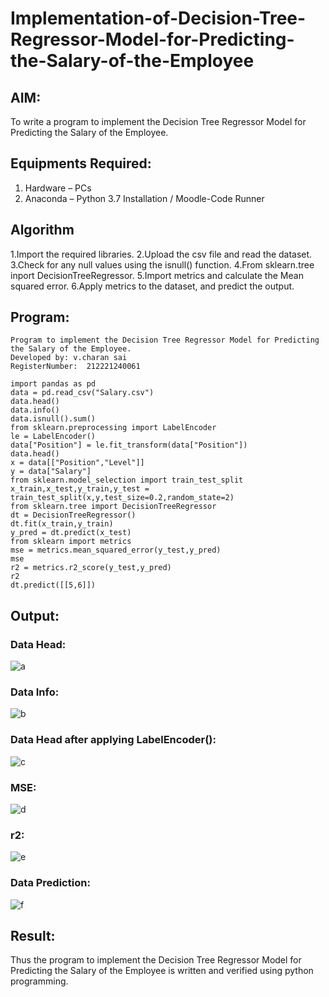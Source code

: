 # Implementation-of-Decision-Tree-Regressor-Model-for-Predicting-the-Salary-of-the-Employee

## AIM:
To write a program to implement the Decision Tree Regressor Model for Predicting the Salary of the Employee.

## Equipments Required:
1. Hardware – PCs
2. Anaconda – Python 3.7 Installation / Moodle-Code Runner

## Algorithm
1.Import the required libraries.
2.Upload the csv file and read the dataset.
3.Check for any null values using the isnull() function.
4.From sklearn.tree inport DecisionTreeRegressor.
5.Import metrics and calculate the Mean squared error.
6.Apply metrics to the dataset, and predict the output.

## Program:
```
Program to implement the Decision Tree Regressor Model for Predicting the Salary of the Employee.
Developed by: v.charan sai
RegisterNumber:  212221240061
```
~~~
import pandas as pd
data = pd.read_csv("Salary.csv")
data.head()
data.info()
data.isnull().sum()
from sklearn.preprocessing import LabelEncoder
le = LabelEncoder()
data["Position"] = le.fit_transform(data["Position"])
data.head()
x = data[["Position","Level"]]
y = data["Salary"]
from sklearn.model_selection import train_test_split
x_train,x_test,y_train,y_test = train_test_split(x,y,test_size=0.2,random_state=2)
from sklearn.tree import DecisionTreeRegressor
dt = DecisionTreeRegressor()
dt.fit(x_train,y_train)
y_pred = dt.predict(x_test)
from sklearn import metrics
mse = metrics.mean_squared_error(y_test,y_pred)
mse
r2 = metrics.r2_score(y_test,y_pred)
r2
dt.predict([[5,6]])
~~~
## Output:
### Data Head:

![a](https://user-images.githubusercontent.com/94296221/172993453-3d7fbae3-dd90-451a-9ca1-ba51c8123464.png)

### Data Info:
![b](https://user-images.githubusercontent.com/94296221/172993459-af1994d2-dd10-48c9-867f-5d5d876a1059.png)

### Data Head after applying LabelEncoder():
![c](https://user-images.githubusercontent.com/94296221/172993468-fb945377-b0ec-49d6-b993-b9b2d47dc430.png)

### MSE:
![d](https://user-images.githubusercontent.com/94296221/172993474-70327e6f-eb81-45ea-bb6d-04068f7b8933.png)

### r2:
![e](https://user-images.githubusercontent.com/94296221/172993480-d7b57944-245d-4b83-9df5-957a3426f83e.png)

### Data Prediction:
![f](https://user-images.githubusercontent.com/94296221/172993486-af9247f3-0126-4982-a5ec-44004a4cfff2.png)


## Result:
Thus the program to implement the Decision Tree Regressor Model for Predicting the Salary of the Employee is written and verified using python programming.
